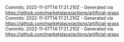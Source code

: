 Commits: 2022-11-07T14:17:21.210Z - Generated via https://github.com/marketplace/actions/artificial-grass
<br>
Commits: 2022-11-07T14:17:21.210Z - Generated via https://github.com/marketplace/actions/artificial-grass
<br>
Commits: 2022-11-07T14:17:21.210Z - Generated via https://github.com/marketplace/actions/artificial-grass
<br>
